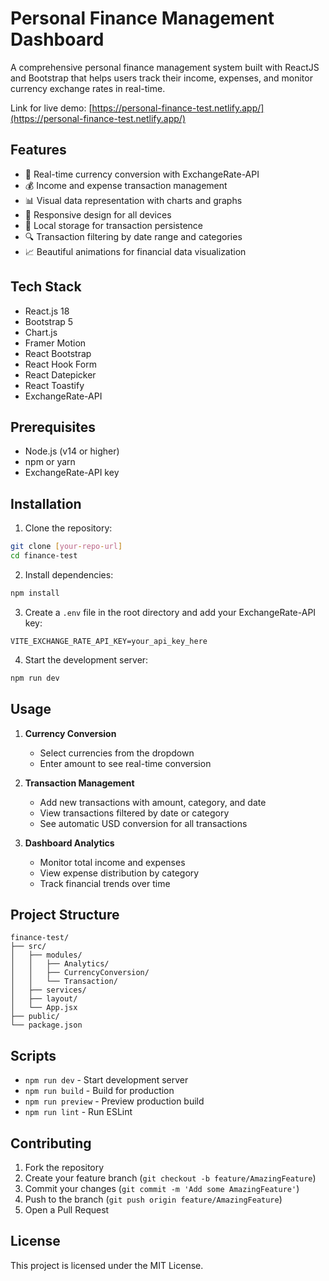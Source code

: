 # Personal Finance Management Dashboard

A comprehensive personal finance management system built with ReactJS and Bootstrap that helps users track their income, expenses, and monitor currency exchange rates in real-time.

Link for live demo: [https://personal-finance-test.netlify.app/](https://personal-finance-test.netlify.app/)

## Features

- 💱 Real-time currency conversion with ExchangeRate-API
- 💰 Income and expense transaction management
- 📊 Visual data representation with charts and graphs
- 📱 Responsive design for all devices
- 💾 Local storage for transaction persistence
- 🔍 Transaction filtering by date range and categories
- 📈 Beautiful animations for financial data visualization

## Tech Stack

- React.js 18
- Bootstrap 5
- Chart.js
- Framer Motion
- React Bootstrap
- React Hook Form
- React Datepicker
- React Toastify
- ExchangeRate-API

## Prerequisites

- Node.js (v14 or higher)
- npm or yarn
- ExchangeRate-API key

## Installation

1. Clone the repository:
```bash
git clone [your-repo-url]
cd finance-test
```

2. Install dependencies:
```bash
npm install
```

3. Create a `.env` file in the root directory and add your ExchangeRate-API key:
```env
VITE_EXCHANGE_RATE_API_KEY=your_api_key_here
```

4. Start the development server:
```bash
npm run dev
```

## Usage

1. **Currency Conversion**
   - Select currencies from the dropdown
   - Enter amount to see real-time conversion

2. **Transaction Management**
   - Add new transactions with amount, category, and date
   - View transactions filtered by date or category
   - See automatic USD conversion for all transactions

3. **Dashboard Analytics**
   - Monitor total income and expenses
   - View expense distribution by category
   - Track financial trends over time

## Project Structure

```
finance-test/
├── src/
│   ├── modules/
│   │   ├── Analytics/
│   │   ├── CurrencyConversion/
│   │   └── Transaction/
│   ├── services/
│   ├── layout/
│   └── App.jsx
├── public/
└── package.json
```

## Scripts

- `npm run dev` - Start development server
- `npm run build` - Build for production
- `npm run preview` - Preview production build
- `npm run lint` - Run ESLint

## Contributing

1. Fork the repository
2. Create your feature branch (`git checkout -b feature/AmazingFeature`)
3. Commit your changes (`git commit -m 'Add some AmazingFeature'`)
4. Push to the branch (`git push origin feature/AmazingFeature`)
5. Open a Pull Request

## License

This project is licensed under the MIT License.
